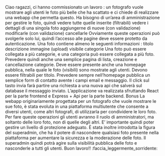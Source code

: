 Ciao ragazzi,
ci hanno commissionato un lavoro : un fotografo vuole mostrare agli utenti le foto più belle che ha scattato e ci chiede di realizzare una webapp che permetta questo.
Ha bisogno di un’area di amministrazione per gestire le foto, quindi
vedere tutte quelle inserite (filtrabili)
vedere i dettagli di una singola foto
aggiungerne di nuove (con validazione)
modificarle (con validazione)
cancellarle
Ovviamente queste operazioni può svolgerle solo lui, quindi l’accesso alle pagine deve essere protetto da autenticazione.
Una foto contiene almeno le seguenti informazioni :
titolo
descrizione
immagine (upload)
visibile
categorie
Una foto può essere collegata a più categorie, e una categoria può essere collegata a più foto.
Prevedere quindi anche una semplice pagina di lista, creazione e cancellazione categorie.
Deve essere presente anche una homepage pubblica, nella quale le foto (visibili) sono mostrate agli utenti.
Devono essere filtrabili per titolo.
Prevedere sempre nell’homepage pubblica un semplice form di contatto avente i campi email e messaggio.
Il click sul tasto invia farà partire una richiesta a una nuova api che salverà sul database il messaggio inviato.
L’applicazione va realizzata sfruttando React per la parte frontend e Express + Api per la parte backend.
Bonus
La webapp originariamente progettata per un fotografo che vuole mostrare le sue foto, è stata evoluta in una piattaforma multiutente che consente a diversi utenti, come altri fotografi, di utilizzarla per condividere le loro foto. Per fare queste operazioni gli utenti avranno il ruolo di amministratori, ma soltanto delle loro foto, non di quelle degli altri. E’ importante quindi poter gestire un livello di protezione adeguato.
È stata inoltre introdotta la figura del superadmin, che ha il potere di nascondere qualsiasi foto presente nella piattaforma per aumentare la sicurezza e la moderazione delle foto. Il superadmin quindi potrà agire sulla visibilità pubblica delle foto e nasconderle a tutti gli utenti.
Buon lavoro!! :faccia_leggermente_sorridente:
